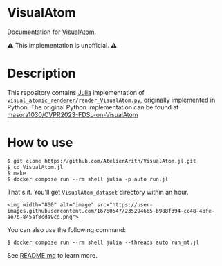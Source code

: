 # VisualAtom

Documentation for [VisualAtom](https://github.com/AtelierArith/VisualAtom.jl).

⚠ This implementation is unofficial. ⚠

# Description

This repository contains [Julia](https://julialang.org/) implementation of [`visual_atomic_renderer/render_VisualAtom.py`](https://github.com/masora1030/CVPR2023-FDSL-on-VisualAtom/blob/47de71748abde6bd6568ee6e045ea23a047636da/visual_atomic_renderer/render_VisualAtom.py#L1-L130), originally implemented in Python. The original Python implementation can be found at [masora1030/CVPR2023-FDSL-on-VisualAtom](https://github.com/masora1030/CVPR2023-FDSL-on-VisualAtom)

# How to use

```console
$ git clone https://github.com/AtelierArith/VisualAtom.jl.git
$ cd VisualAtom.jl
$ make
$ docker compose run --rm shell julia -p auto run.jl
```

That's it. You'll get `VisualAtom_dataset` directory within an hour.

```@raw html
<img width="860" alt="image" src="https://user-images.githubusercontent.com/16760547/235294665-b988f394-cc48-4bfe-ae7b-845af8cda9cd.png">
```

You can also use the following command:

```console
$ docker compose run --rm shell julia --threads auto run_mt.jl
```

See [README.md](https://github.com/AtelierArith/VisualAtom.jl/blob/main/README.md) to learn more.
